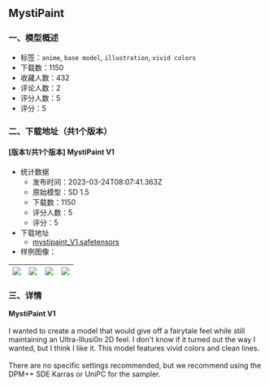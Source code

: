 ## MystiPaint
### 一、模型概述

- 标签：`anime`, `base model`, `illustration`, `vivid colors`
- 下载数：1150
- 收藏人数：432
- 评论人数：2
- 评分人数：5
- 评分：5

### 二、下载地址（共1个版本）

#### [版本1/共1个版本] MystiPaint V1

- 统计数据
  - 发布时间：2023-03-24T08:07:41.363Z
  - 原始模型：SD 1.5
  - 下载数：1150
  - 评分人数：5
  - 评分：5
- 下载地址
  - [mystipaint_V1.safetensors](https://civitai.com/api/download/models/28282)
- 样例图像：

| <img src="https://image.civitai.com/xG1nkqKTMzGDvpLrqFT7WA/dcf4557d-75fd-4721-b6e7-e5ff78e94e00/width=450/318236.jpeg" /> | <img src="https://image.civitai.com/xG1nkqKTMzGDvpLrqFT7WA/52cfed0e-1963-4ac9-0262-09683a36fb00/width=450/318244.jpeg" /> | <img src="https://image.civitai.com/xG1nkqKTMzGDvpLrqFT7WA/212fc49c-0c62-46fe-8d00-a7afb7d51c00/width=450/318243.jpeg" /> | <img src="https://image.civitai.com/xG1nkqKTMzGDvpLrqFT7WA/be596e8d-d586-4abb-decc-61bd5d8a8400/width=450/318242.jpeg" /> |
| ---- | ---- | ---- | ---- |


### 三、详情
<p><strong>MystiPaint V1</strong><br /><br />I wanted to create a model that would give off a fairytale feel while still maintaining an Ultra-Illusi0n 2D feel. I don't know if it turned out the way I wanted, but I think I like it. This model features vivid colors and clean lines.<br /><br />There are no specific settings recommended, but we recommend using the DPM++ SDE Karras or UniPC for the sampler.</p>